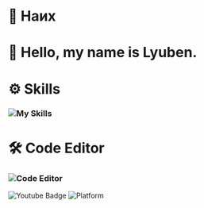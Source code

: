   # 📌 Наих
# 👋 Hello, my name is **Lyuben.**
# ⚙️ Skills
###    ![My Skills](https://skillicons.dev/icons?i=python,c,lua,html,rust)
# 🛠️ Code Editor
###    ![Code Editor](https://skillicons.dev/icons?i=vscode)
![Youtube Badge](https://img.shields.io/youtube/channel/subscribers/UC0RL_1zazhFnqplgCflSrlg?style=social)
![Platform](https://img.shields.io/cocoapods/p/ios%20linux)
